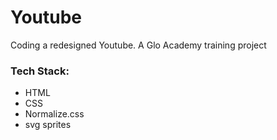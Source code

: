 # Youtube
Coding a redesigned Youtube. A Glo Academy training project



### Tech Stack:
- HTML
- CSS
- Normalize.css
- svg sprites
